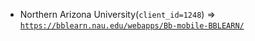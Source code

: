  - Northern Arizona University(`client_id=1248`) => [`https://bblearn.nau.edu/webapps/Bb-mobile-BBLEARN/`](https://bblearn.nau.edu/webapps/Bb-mobile-BBLEARN/)
